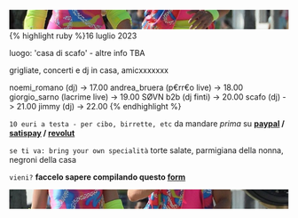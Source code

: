 ![amo noi](top.jpg)
{% highlight ruby %}16 luglio 2023

luogo: 'casa di scafo' - altre info TBA

grigliate, concerti e dj in casa, amicxxxxxxx

noemi_romano    (dj)             -> 17.00
andrea_bruera   (p€rr€o live)    -> 18.00
giorgio_sarno   (lacrime live)   -> 19.00
SØVN b2b        (dj finti)       -> 20.00
scafo           (dj)             -> 21.00
jimmy           (dj)             -> 22.00
{% endhighlight %}

`10 euri a testa - per cibo, birrette, etc` da mandare *prima* su **[paypal](https://www.paypal.me/Scafesi) / [satispay](https://www.satispay.com/download/qrcode/S6Y-CON--554A2F9B-CBFA-4AD1-B084-220F637D6AD5) / [revolut](https://revolut.me/clodpheasant)**

`se ti va: bring your own specialità` torte salate, parmigiana della nonna, negroni della casa

`vieni?` **faccelo sapere compilando questo [form](https://forms.gle/JuHwHhs9XsiqurCD9)** 

![amo noi](below.jpg)
